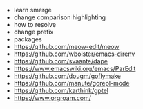 - learn smerge
 - change comparison highlighting
 - how to resolve
 - change prefix
- packages
 - https://github.com/meow-edit/meow
 - https://github.com/wbolster/emacs-direnv
 - https://github.com/svaante/dape
 - https://www.emacswiki.org/emacs/ParEdit
 - https://github.com/dougm/goflymake
 - https://github.com/manute/gorepl-mode
 - https://github.com/karthink/gptel
 - https://www.orgroam.com/

